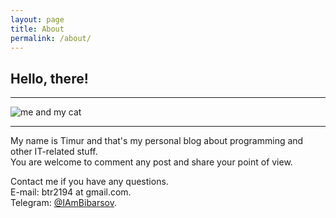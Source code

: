 ```yaml
---
layout: page
title: About
permalink: /about/
---
```

## Hello, there! ## 
---
![me and my cat]({{site.baseurl}}/assets/img/me.jpg)

---
My name is Timur and that's my personal blog about programming and other IT-related stuff.<br>
You are welcome to comment any post and share your point of view.

Contact me if you have any questions.<br>
E-mail: btr2194 at gmail.com.<br>
Telegram: [@IAmBibarsov](https://t.me/iambibarsov).
